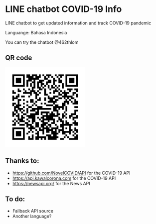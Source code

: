 # LINE chatbot COVID-19 Info

LINE chatbot to get updated information and track COVID-19 pandemic

Languange: Bahasa Indonesia

You can try the chatbot @462thlom

## QR code
<img src="img/qr_code.png" width=256>

## Thanks to:
* https://github.com/NovelCOVID/API for the COVID-19 API
* https://api.kawalcorona.com for the COVID-19 API
* https://newsapi.org/ for the News API

## To do:
* Fallback API source
* Another language?